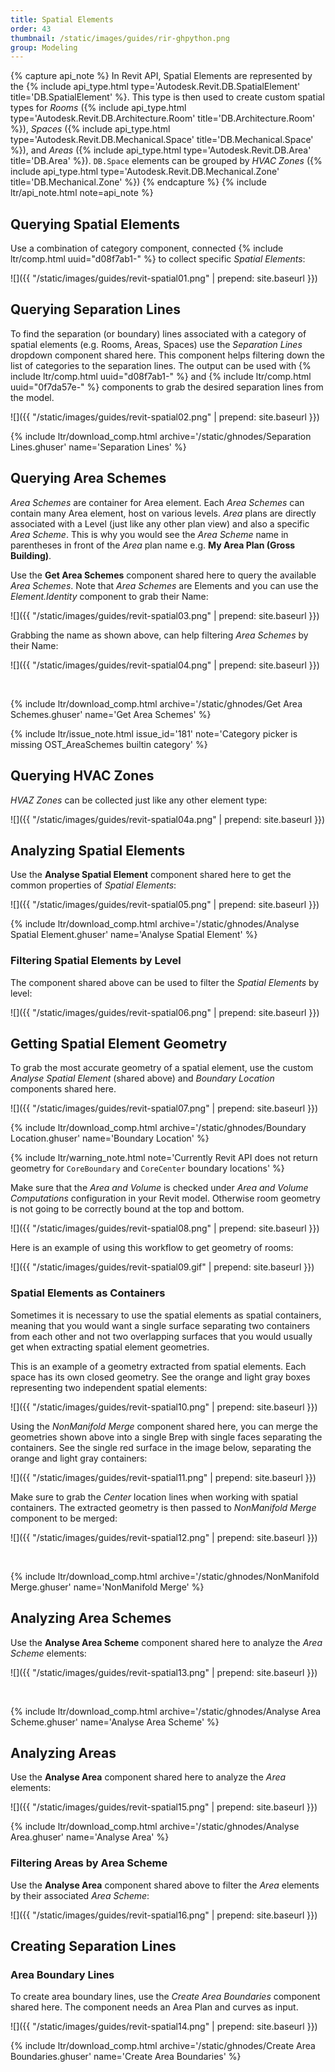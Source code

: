 ```yaml
---
title: Spatial Elements
order: 43
thumbnail: /static/images/guides/rir-ghpython.png
group: Modeling
---
```


{% capture api_note %}
In Revit API, Spatial Elements are represented by the {% include api_type.html type='Autodesk.Revit.DB.SpatialElement' title='DB.SpatialElement' %}. This type is then used to create custom spatial types for *Rooms* ({% include api_type.html type='Autodesk.Revit.DB.Architecture.Room' title='DB.Architecture.Room' %}), *Spaces* ({% include api_type.html type='Autodesk.Revit.DB.Mechanical.Space' title='DB.Mechanical.Space' %}), and *Areas* ({% include api_type.html type='Autodesk.Revit.DB.Area' title='DB.Area' %}). `DB.Space` elements can be grouped by *HVAC Zones* ({% include api_type.html type='Autodesk.Revit.DB.Mechanical.Zone' title='DB.Mechanical.Zone' %})
{% endcapture %}
{% include ltr/api_note.html note=api_note %}

## Querying Spatial Elements

Use a combination of category component, connected {% include ltr/comp.html uuid="d08f7ab1-" %} to collect specific *Spatial Elements*:

![]({{ "/static/images/guides/revit-spatial01.png" | prepend: site.baseurl }})

## Querying Separation Lines

To find the separation (or boundary) lines associated with a category of spatial elements (e.g. Rooms, Areas, Spaces) use the *Separation Lines* dropdown component shared here. This component helps filtering down the list of categories to the separation lines. The output can be used with {% include ltr/comp.html uuid="d08f7ab1-" %} and {% include ltr/comp.html uuid="0f7da57e-" %} components to grab the desired separation lines from the model.

![]({{ "/static/images/guides/revit-spatial02.png" | prepend: site.baseurl }})

{% include ltr/download_comp.html archive='/static/ghnodes/Separation Lines.ghuser' name='Separation Lines' %}

## Querying Area Schemes

*Area Schemes* are container for Area element. Each *Area Schemes* can contain many Area element, host on various levels. *Area* plans are directly associated with a Level (just like any other plan view) and also a specific *Area Scheme*. This is why you would see the *Area Scheme* name in parentheses in front of the *Area* plan name e.g. **My Area Plan (Gross Building)**.

Use the **Get Area Schemes** component shared here to query the available *Area Schemes*. Note that *Area Schemes* are Elements and you can use the *Element.Identity* component to grab their Name:

![]({{ "/static/images/guides/revit-spatial03.png" | prepend: site.baseurl }})

Grabbing the name as shown above, can help filtering *Area Schemes* by their Name:

![]({{ "/static/images/guides/revit-spatial04.png" | prepend: site.baseurl }})

&nbsp;

{% include ltr/download_comp.html archive='/static/ghnodes/Get Area Schemes.ghuser' name='Get Area Schemes' %}

{% include ltr/issue_note.html issue_id='181' note='Category picker is missing OST_AreaSchemes builtin category' %}

## Querying HVAC Zones

*HVAZ Zones* can be collected just like any other element type:

![]({{ "/static/images/guides/revit-spatial04a.png" | prepend: site.baseurl }})

## Analyzing Spatial Elements

Use the **Analyse Spatial Element** component shared here to get the common properties of *Spatial Elements*:

![]({{ "/static/images/guides/revit-spatial05.png" | prepend: site.baseurl }})

{% include ltr/download_comp.html archive='/static/ghnodes/Analyse Spatial Element.ghuser' name='Analyse Spatial Element' %}

### Filtering Spatial Elements by Level

The component shared above can be used to filter the *Spatial Elements* by level:

![]({{ "/static/images/guides/revit-spatial06.png" | prepend: site.baseurl }})

## Getting Spatial Element Geometry

To grab the most accurate geometry of a spatial element, use the custom *Analyse Spatial Element* (shared above) and *Boundary Location* components shared here.

![]({{ "/static/images/guides/revit-spatial07.png" | prepend: site.baseurl }})

{% include ltr/download_comp.html archive='/static/ghnodes/Boundary Location.ghuser' name='Boundary Location' %}

{% include ltr/warning_note.html note='Currently Revit API does not return geometry for `CoreBoundary` and `CoreCenter` boundary locations' %}

Make sure that the *Area and Volume* is checked under *Area and Volume Computations* configuration in your Revit model. Otherwise room geometry is not going to be correctly bound at the top and bottom.

![]({{ "/static/images/guides/revit-spatial08.png" | prepend: site.baseurl }})

Here is an example of using this workflow to get geometry of rooms:

![]({{ "/static/images/guides/revit-spatial09.gif" | prepend: site.baseurl }})

### Spatial Elements as Containers

Sometimes it is necessary to use the spatial elements as spatial containers, meaning that you would want a single surface separating two containers from each other and not two overlapping surfaces that you would usually get when extracting spatial element geometries.

This is an example of a geometry extracted from spatial elements. Each space has its own closed geometry. See the orange and light gray boxes representing two independent spatial elements:

![]({{ "/static/images/guides/revit-spatial10.png" | prepend: site.baseurl }})

Using the *NonManifold Merge* component shared here, you can merge the geometries shown above into a single Brep with single faces separating the containers. See the single red surface in the image below, separating the orange and light gray containers:

![]({{ "/static/images/guides/revit-spatial11.png" | prepend: site.baseurl }})

Make sure to grab the *Center* location lines when working with spatial containers. The extracted geometry is then passed to *NonManifold Merge* component to be merged:

![]({{ "/static/images/guides/revit-spatial12.png" | prepend: site.baseurl }})

&nbsp;

{% include ltr/download_comp.html archive='/static/ghnodes/NonManifold Merge.ghuser' name='NonManifold Merge' %}

## Analyzing Area Schemes

Use the **Analyse Area Scheme** component shared here to analyze the *Area Scheme* elements:

![]({{ "/static/images/guides/revit-spatial13.png" | prepend: site.baseurl }})

&nbsp;

{% include ltr/download_comp.html archive='/static/ghnodes/Analyse Area Scheme.ghuser' name='Analyse Area Scheme' %}

## Analyzing Areas

Use the **Analyse Area** component shared here to analyze the *Area* elements:

![]({{ "/static/images/guides/revit-spatial15.png" | prepend: site.baseurl }})

{% include ltr/download_comp.html archive='/static/ghnodes/Analyse Area.ghuser' name='Analyse Area' %}

### Filtering Areas by Area Scheme

Use the **Analyse Area** component shared above to filter the *Area* elements by their associated *Area Scheme*:

![]({{ "/static/images/guides/revit-spatial16.png" | prepend: site.baseurl }})

## Creating Separation Lines

### Area Boundary Lines

To create area boundary lines, use the *Create Area Boundaries* component shared here. The component needs an Area Plan and curves as input.

![]({{ "/static/images/guides/revit-spatial14.png" | prepend: site.baseurl }})

{% include ltr/download_comp.html archive='/static/ghnodes/Create Area Boundaries.ghuser' name='Create Area Boundaries' %}
